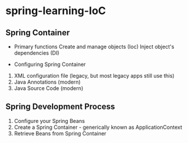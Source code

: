 # spring-learning-IoC

## Spring Container
* Primary functions
Create and manage objects (Ioc)
Inject object's dependencies (DI)

* Configuring Spring Container
1. XML configuration file (legacy, but most legacy apps still use this)
2. Java Annotations (modern)
3. Java Source Code (modern)

## Spring Development Process
1. Configure your Spring Beans
2. Create a Spring Container - generically known as ApplicationContext
3. Retrieve Beans from Spring Container
